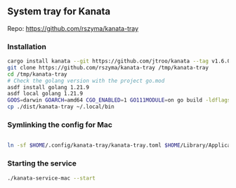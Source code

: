 ## System tray for Kanata

Repo: https://github.com/rszyma/kanata-tray

### Installation

```sh
cargo install kanata --git https://github.com/jtroo/kanata --tag v1.6.0-prerelease-3
git clone https://github.com/rszyma/kanata-tray /tmp/kanata-tray
cd /tmp/kanata-tray
# Check the golang version with the project go.mod
asdf install golang 1.21.9
asdf local golang 1.21.9
GOOS=darwin GOARCH=amd64 CGO_ENABLED=1 GO111MODULE=on go build -ldflags "-s -w -X 'main.buildVersion=latest' -X 'main.buildHash=$(git rev-parse HEAD)' -X 'main.buildDate=$(date -u)'" -trimpath -o dist/kanata-tray
cp ./dist/kanata-tray ~/.local/bin
```

### Symlinking the config for Mac

```sh

ln -sf $HOME/.config/kanata-tray/kanata-tray.toml $HOME/Library/Application\ Support/kanata-tray/kanata-tray.toml
```

### Starting the service

```sh
./kanata-service-mac --start
```
